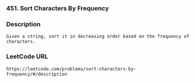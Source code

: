 ### 451. Sort Characters By Frequency

### Description 
	Given a string, sort it in decreasing order based on the frequency of characters.

### LeetCode URL 
	https://leetcode.com/problems/sort-characters-by-frequency/#/description